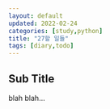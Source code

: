 ```yaml
---
layout: default
updated: 2022-02-24
categories: [study,python]
title: "27할 일들"
tags: [diary,todo]
---
```


## Sub Title

blah blah...